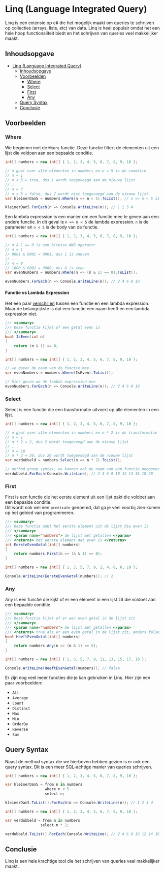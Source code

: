 ﻿# Linq (Language Integrated Query)

Linq is een extensie op c# die het mogelijk maakt om queries te schrijven op collecties (arrays, lists, etc) van data.
Linq is heel populair omdat het een hele hoop functionaliteit biedt en het schrijven van queries veel makkelijker maakt.

## Inhoudsopgave

- [Linq (Language Integrated Query)](#linq-language-integrated-query)
    - [Inhoudsopgave](#inhoudsopgave)
    - [Voorbeelden](#voorbeelden)
        - [Where](#where)
        - [Select](#select)
        - [First](#first)
        - [Any](#any)
    - [Query Syntax](#query-syntax)
    - [Conclusie](#conclusie)

## Voorbeelden

### Where

We beginnen met de `Where` functie. Deze functie filtert de elementen uit een lijst die voldoen aan een bepaalde
conditie.

```csharp
int[] numbers = new int[] { 1, 2, 3, 4, 5, 6, 7, 8, 9, 10 };

// n gaat over alle elementen in numbers en n < 5 is de conditie
// n = 1
// n < 5 = true, dus 1 wordt toegevoegd aan de nieuwe lijst
// ...
// n = 7
// n < 5 = false, dus 7 wordt niet toegevoegd aan de nieuwe lijst
var kleinerDan5 = numbers.Where(n => n < 5).ToList(); // n => n < 5 is een lambda expression

kleinerDan5.ForEach(n => Console.WriteLine(n)); // 1 2 3 4
```

Een lambda expression is een manier om een functie mee te geven aan een andere functie. In dit geval is `n => n < 5` de
lambda expression. `n` is de parameter en `n < 5` is de body van de functie.

```csharp
int[] numbers = new int[] { 1, 2, 3, 4, 5, 6, 7, 8, 9, 10 };

// n & 1 == 0 is een bitwise AND operator
// n = 1
// 0001 & 0001 = 0001, dus 1 is oneven
// ...
// n = 8
// 1000 & 0001 = 0000, dus 8 is even
var evenNumbers = numbers.Where(n => (n & 1) == 0).ToList();

evenNumbers.ForEach(n => Console.WriteLine(n)); // 2 4 6 8 10
```

#### Functie vs Lambda Expression

Het een paar [verschillen](https://stackoverflow.com/questions/40943117/local-function-vs-lambda-c-sharp-7-0) tussen een
functie en een lambda expression. Maar de belangrijkste is dat een functie een naam heeft en een lambda expression niet.

```csharp
/// <summary>
/// Deze functie kijkt of een getal even is
/// </summary>
bool IsEven(int n)
{
    return (n & 1) == 0;
}

int[] numbers = new int[] { 1, 2, 3, 4, 5, 6, 7, 8, 9, 10 };

// we geven de naam van de functie mee
var evenNumbers = numbers.Where(IsEven).ToList();

// hier geven we de lambda expression mee
evenNumbers.ForEach(n => Console.WriteLine(n)); // 2 4 6 8 10
```

### Select

Select is een functie die een transformatie uitvoert op alle elementen in een lijst.

```csharp
int[] numbers = new int[] { 1, 2, 3, 4, 5, 6, 7, 8, 9, 10 };

// n gaat over alle elementen in numbers en n * 2 is de transformatie
// n = 1
// n * 2 = 2, dus 2 wordt toegevoegd aan de nieuwe lijst
// ...
// n = 10
// n * 2 = 20, dus 20 wordt toegevoegd aan de nieuwe lijst
var verdubbeld = numbers.Select(n => n * 2).ToList();

// method group syntax, we kunnen ook de naam van een functie meegeven
verdubbeld.ForEach(Console.WriteLine); // 2 4 6 8 10 12 14 16 18 20
```

### First

First is een functie die het eerste element uit een lijst pakt die voldoet aan een bepaalde conditie. \
Dit wordt ook wel een `predicate` genoemd, dat ga je veel voorbij zien komen op het gebied van programmeren.

```csharp
/// <summary>
/// Deze functie pakt het eerste element uit de lijst die even is
/// </summary>
/// <param name="numbers"> de lijst met getallen </param>
/// <returns> het eerste element dat even is </returns>
int EersteEvenGetal(int[] numbers)
{
    return numbers.First(n => (n & 1) == 0);
}

int[] numbers = new int[] { 1, 3, 5, 7, 9, 2, 4, 6, 8, 10 };

Console.WriteLine(EersteEvenGetal(numbers)); // 2
```

### Any

Any is een functie die kijkt of er een element in een lijst zit die voldoet aan een bepaalde conditie.

```csharp
/// <summary>
/// Deze functie kijkt of er een even getal in de lijst zit
/// </summary>
/// <param name="numbers"> de lijst met getallen </param>
/// <returns> true als er een even getal in de lijst zit, anders false </returns>
bool HeeftEvenGetal(int[] numbers)
{
    return numbers.Any(n => (n & 1) == 0);
}

int[] numbers = new int[] { 1, 3, 5, 7, 9, 11, 13, 15, 17, 19 };

Console.WriteLine(HeeftEvenGetal(numbers)); // false
```

Er zijn nog veel meer functies die je kan gebruiken in Linq. Hier zijn een paar voorbeelden:

- `All`
- `Average`
- `Count`
- `Distinct`
- `Max`
- `Min`
- `OrderBy`
- `Reverse`
- `Sum`

## Query Syntax

Naast de method syntax die we hierboven hebben gezien is er ook een query syntax. Dit is een meer SQL-achtige manier van
queries schrijven.

```csharp
int[] numbers = new int[] { 1, 2, 3, 4, 5, 6, 7, 8, 9, 10 };

var kleinerDan5 = from n in numbers
                  where n < 5
                  select n;

kleinerDan5.ToList().ForEach(n => Console.WriteLine(n)); // 1 2 3 4
```

```csharp
int[] numbers = new int[] { 1, 2, 3, 4, 5, 6, 7, 8, 9, 10 };

var verdubbeld = from n in numbers
                select n * 2;

verdubbeld.ToList().ForEach(Console.WriteLine); // 2 4 6 8 10 12 14 16 18 20
```

## Conclusie

Linq is een hele krachtige tool die het schrijven van queries veel makkelijker maakt.